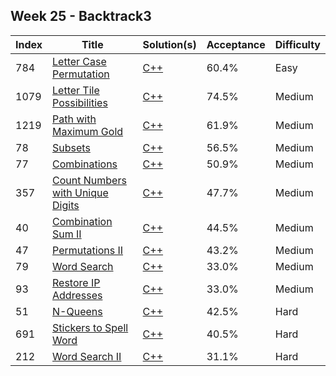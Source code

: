 ## Week 25 - Backtrack3
Index|Title|Solution(s)|Acceptance|Difficulty
-|-|-|-|-
784|[Letter Case Permutation](https://leetcode.com/problems/letter-case-permutation)|[C++](./784.letter-case-permutation.cpp)|60.4%|Easy
1079|[Letter Tile Possibilities](https://leetcode.com/problems/letter-tile-possibilities)|[C++](./1079.letter-tile-possibilities.cpp)|74.5%|Medium
1219|[Path with Maximum Gold](https://leetcode.com/problems/path-with-maximum-gold)|[C++](./1219.path-with-maximum-gold.cpp)|61.9%|Medium
78|[Subsets](https://leetcode.com/problems/subsets)|[C++](./78.subsets.cpp)|56.5%|Medium
77|[Combinations](https://leetcode.com/problems/combinations)|[C++](./77.combinations.cpp)|50.9%|Medium
357|[Count Numbers with Unique Digits](https://leetcode.com/problems/count-numbers-with-unique-digits)|[C++](./357.count-numbers-with-unique-digits.cpp)|47.7%|Medium
40|[Combination Sum II](https://leetcode.com/problems/combination-sum-ii)|[C++](./40.combination-sum-ii.cpp)|44.5%|Medium
47|[Permutations II](https://leetcode.com/problems/permutations-ii)|[C++](./47.permutations-ii.cpp)|43.2%|Medium
79|[Word Search](https://leetcode.com/problems/word-search)|[C++](./79.word-search.cpp)|33.0%|Medium
93|[Restore IP Addresses](https://leetcode.com/problems/restore-ip-addresses)|[C++](./93.restore-ip-addresses.cpp)|33.0%|Medium
51|[N-Queens](https://leetcode.com/problems/n-queens)|[C++](./51.n-queens.cpp)|42.5%|Hard
691|[Stickers to Spell Word](https://leetcode.com/problems/stickers-to-spell-word)|[C++](./691.stickers-to-spell-word.cpp)|40.5%|Hard
212|[Word Search II](https://leetcode.com/problems/word-search-ii)|[C++](./212.word-search-ii.cpp)|31.1%|Hard
